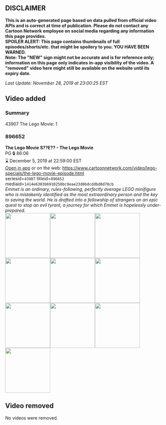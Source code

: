 ## DISCLAIMER
**This is an auto-generated page based on data pulled from official video APIs and is correct at time of publication. Please do not contact any Cartoon Network employee on social media regarding any information this page provides.**  
**SPOILER ALERT: This page contains thumbnails of full episodes/shorts/etc. that might be spoilery to you. YOU HAVE BEEN WARNED.**  
**Note: The "NEW" sign might not be accurate and is for reference only; information on this page only indicates in-app visibility of the video. A "removed" video here might still be available on the website until its expiry date.**  

_Last Update: November 28, 2019 at 23:00:25 EST_
## Video added
### Summary
43907 The Lego Movie: 1  
### 896652
**The Lego Movie S??E?? - The Lego Movie**  
PG 🔒 86:06  
⌛ December 5, 2019 at 22:59:00 EST  
[Open in app](https://tinyurl.com/r6vm5m5) or on the web: https://www.cartoonnetwork.com/video/lego-specials/the-lego-movie-episode.html  
seriesid=`43907` titleid=`896652` mediaid=`1414e6303b6910250bc9eae23d86dcddbd8d78cb`  
_Emmet is an ordinary, rules-following, perfectly average LEGO minifigure who is mistakenly identified as the most extraordinary person and the key to saving the world. He is drafted into a fellowship of strangers on an epic quest to stop an evil tyrant, a journey for which Emmet is hopelessly under-prepared._  
<a href="https://s3.amazonaws.com/cartoonorchestrator/896652_001_1280x720.jpg"><img src="https://s3.amazonaws.com/cartoonorchestrator/896652_001_640x360.jpg" height="144px" /></a><a href="https://s3.amazonaws.com/cartoonorchestrator/896652_002_1280x720.jpg"><img src="https://s3.amazonaws.com/cartoonorchestrator/896652_002_640x360.jpg" height="144px" /></a><a href="https://s3.amazonaws.com/cartoonorchestrator/896652_003_1280x720.jpg"><img src="https://s3.amazonaws.com/cartoonorchestrator/896652_003_640x360.jpg" height="144px" /></a><a href="https://s3.amazonaws.com/cartoonorchestrator/896652_004_1280x720.jpg"><img src="https://s3.amazonaws.com/cartoonorchestrator/896652_004_640x360.jpg" height="144px" /></a><a href="https://s3.amazonaws.com/cartoonorchestrator/896652_005_1280x720.jpg"><img src="https://s3.amazonaws.com/cartoonorchestrator/896652_005_640x360.jpg" height="144px" /></a><a href="https://s3.amazonaws.com/cartoonorchestrator/896652_006_1280x720.jpg"><img src="https://s3.amazonaws.com/cartoonorchestrator/896652_006_640x360.jpg" height="144px" /></a><a href="https://s3.amazonaws.com/cartoonorchestrator/896652_007_1280x720.jpg"><img src="https://s3.amazonaws.com/cartoonorchestrator/896652_007_640x360.jpg" height="144px" /></a><a href="https://s3.amazonaws.com/cartoonorchestrator/896652_008_1280x720.jpg"><img src="https://s3.amazonaws.com/cartoonorchestrator/896652_008_640x360.jpg" height="144px" /></a><a href="https://s3.amazonaws.com/cartoonorchestrator/896652_009_1280x720.jpg"><img src="https://s3.amazonaws.com/cartoonorchestrator/896652_009_640x360.jpg" height="144px" /></a><a href="https://s3.amazonaws.com/cartoonorchestrator/896652_010_1280x720.jpg"><img src="https://s3.amazonaws.com/cartoonorchestrator/896652_010_640x360.jpg" height="144px" /></a>
## Video removed
No videos were removed.  
